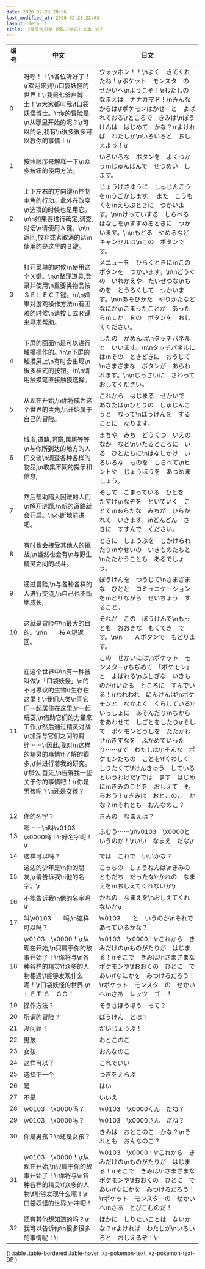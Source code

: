 ```yaml
---
date: 2020-02-23 20:56
last_modified_at: 2020-02-23 22:03
layout: default
title: 《精灵宝可梦 珍珠／钻石》文本 367
---
```

| 编号 | 中文 | 日文 |
| ---- | ---- | ---- |
| 0 | 呀呼！！\n各位听好了！\r欢迎来到\n口袋妖怪的世界！\r我是七釜户博士！\n大家都叫我\f口袋妖怪博士。\r你的冒险是\n从哪里开始的呢？\r可以的话,我有\n很多很多可以教你的事情！\r | ウォッホン！！\nよく　きてくれたね！\rポケット　モンスタ－の　せかいへ\nようこそ！\rわたしの　なまえは　ナナカマド！\nみんなからは\fポケモンはかせ　と　よばれておる\rところで　きみは\nぼうけんは　はじめて　かな？\rよければ　わたしが\nいろいろと　おしえよう！\r |
| 1 | 按照顺序来解释一下\n众多按钮的使用方法。 | いろいろな　ボタンを　よくつかう\nじゅんばんで　せつめい　します。 |
| 2 | 上下左右的方向键\n控制主角的行动。此外在改变\n选项的时候也是用它。\n\n如果要进行确定,调查,对话\n请使用Ａ键。\n\n返回,放弃或者取消的话\n使用的是这里的Ｂ键。 | じょうげさゆうに　しゅじんこうを\nうごかします。　また　こうもくを\nえらぶときに　つかいます。\n\nけっていする　しらべる　はなしを\nすすめるときに　つかいます。\n\nもどる　やめるなど　キャンセルは\nこの　ボタンです。 |
| 3 | 打开菜单的时候\n使用这个Ｘ键。\n\n整理道具,登录并使用\n重要类物品按ＳＥＬＥＣＴ键。\n\n如果对游戏操作方法\n有困难的时候\n请按Ｌ或Ｒ键来寻求帮助。 | メニュ－を　ひらくときに\nこの　ボタンを　つかいます。\n\nどうぐの　いれかえや　たいせつな\nものを　とうろくして　つかいます。\n\nあそびかた　やりかたなど　なにか\nこまったことが　あったら\nＬか　Ｒの　ボタンを　おしてください。 |
| 4 | 下屏的画面\n是可以进行触摸操作的。\n\n下屏的触摸屏上\n有时会出现\n很多样式的按钮。\n\n请用触摸笔直接触摸选择。 | したの　がめんは\nタッチパネルと　いいます。\n\nタッチパネルには\nその　ときどきに　おうじて\nさまざまな　ボタンが　あらわれます。\n\nじっさいに　さわって　おしてください。 |
| 5 | 从现在开始,\n你将成为这个世界的主角,\n开始属于自己的冒险。 | これから　はじまる　せかいで　あなたは\nひとりの　しゅじんこうと　なって\nぼうけんを　することに　なります。 |
| 6 | 城市,道路,洞窟,民居等等\n与你所到达的地方的人们交谈\n调查各种各样的物品,\n收集不同的提示和信息, | まちや　みち　どうくつ　いえのなか　など\nいたるところに　いる　ひとたちに\nはなしかけ　いろいろな　ものを　しらべて\nヒントや　じょうほうを　あつめましょう。 |
| 7 | 然后帮助陷入困难的人们\n解开谜题,\n新的道路就会开启。\n不断地前进吧。 | そして　こまっている　ひとを　たすけ\nなぞを　といていく　ことで\nあらたな　みちが　ひらかれて　いきます。\nどんどん　さきに　すすんで　ください。 |
| 8 | 有时也会接受其他人的挑战,\n当然也会有\n与野生精灵之间的战斗。 | ときに　しょうぶを　しかけられたり\nやせいの　いきものたちと\nたたかうことも　あるでしょう。 |
| 9 | 通过冒险,\n与各种各样的人进行交流,\n自己也不断地成长, | ぼうけんを　つうじて\nさまざまな　ひとと　コミュニケ－ションを\nとりながら　せいちょう　すること。 |
| 10 | 这就是冒险中\n最大的目的。\n\n　　按Ａ键返回。 | それが　この　ぼうけんで\nもっとも　おおきな　もくてき　です。\n\n　　Ａボタンで　もどります。 |
| 11 | 在这个世界中\n有一种被叫做\r「口袋妖怪」\n的不可思议的生物\f生存在这里！\r我们人类\n同它们一起居住在这里,\r一起玩耍,\n借助它们的力量来工作,\r然后通过精灵对战\n加深与它们之间的羁绊⋯⋯\r因此,我对\n这样的精灵的事情\f了解的很多,\f并进行着我的研究。\r那么,首先,\n告诉我一些关于你的事情吧！\r你是男孩呢？\n还是女孩？ | この　せかいには\nポケット　モンスタ－\rちぢめて　「ポケモン」と　よばれる\nふしぎな　いきものが\fいたる　ところに　すんでいる！\rわれわれ　にんげんは\nポケモンと　なかよく　くらしている\rいっしょに　あそんだり\nちからをあわせて　しごとをしたり\rそして　ポケモンどうしを　たたかわせ\nきずなを　ふかめていったり⋯⋯\rで　わたしは\nそんな　ポケモンたちの　ことを\fくわしく　しりたくて\fけんきゅう　している　というわけだ\rでは　まず　はじめに\nきみのことを　おしえて　もらおう！\rきみは　おとこのこ　かな？\nそれとも　おんなのこ？ |
| 12 | 你的名字？ | きみの　なまえは？ |
| 13 | 嗯⋯⋯\n叫\v0103　\x0000吗！\r好名字呢！\r | ふむう⋯⋯\n\v0103　\x0000と　いうのか！\rいい　なまえ　だな\r |
| 14 | 这样可以吗？ | では　これで　いいかな？ |
| 15 | 这边的少年是\n你的朋友,\r请告诉我\n他的名字。\r | こっちの　しょうねんは\nきみの　ともだち　だったな\rかれの　なまえを\nおしえてくれないか\r |
| 16 | 不能告诉我\n他的名字吗\r | かれの　なまえを\nおしえてくれないか\r |
| 17 | 叫\v0103　　吗,\n这样可以吗？ | \v0103　　と　いうのか\nそれで　あっているかな？ |
| 18 | \v0103　\x0000！\r从现在开始,\n只属于你的故事开始了！\r你将与\n各种各样的精灵\f众多的人物相遇\f能够发现什么呢！\r口袋妖怪的世界,\nＬＥＴ’Ｓ　ＧＯ！ | \v0103　\x0000！\rこれから　きみだけの\nものがたりが　はじまる！\rそこで　きみは\nさまざまな　ポケモンや\fおおくの　ひとに　であい\fなにかを　みつけるだろう！\rポケット　モンスタ－の　せかいへ\nさあ　レッツ　ゴ－！ |
| 19 | 操作方法？ | そうさほうほう　って？ |
| 20 | 所谓的冒险？ | ぼうけん　とは？ |
| 21 | 没问题！ | だいじょうぶ！ |
| 22 | 男孩 | おとこのこ |
| 23 | 女孩 | おんなのこ |
| 24 | 这样可以了 | これでいい |
| 25 | 选择下一个 | つぎをえらぶ |
| 26 | 是 | はい |
| 27 | 不是 | いいえ |
| 28 | \v0103　\x0000吗？ | \v0103　\x0000くん　だね？ |
| 29 | \v0103　\x0000吗？ | \v0103　\x0000さん　だね？ |
| 30 | 你是男孩？\n还是女孩？ | きみは　おとこのこ　かな？\nそれとも　おんなのこ？ |
| 31 | \v0103　\x0000！\r从现在开始,\n只属于你的故事开始了！\r你将与\n各种各样的精灵\f众多的人物\f能够发现什么呢！\r口袋妖怪的世界,\n冲吧！ | \v0103　\x0000！\rこれから　きみだけの\nものがたりが　はじまる！\rそこで　きみは\nさまざまな　ポケモンや\fおおくの　ひとに　であい\fなにかを　みつけるだろう！\rポケット　モンスタ－の　せかいへ\nさあ　とびこむのだ！ |
| 32 | 还有其他想知道的吗？\r我可以告诉你\n很多很多的事情呢！\r | ほかに　しりたいことは　ないかな？\rよければ　わたしが\nいろいろと　おしえるぞ！\r |
{: .table .table-bordered .table-hover .xz-pokemon-text .xz-pokemon-text-DP }